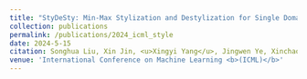 ```yaml
---
title: "StyDeSty: Min-Max Stylization and Destylization for Single Domain Generalization"
collection: publications
permalink: /publications/2024_icml_style
date: 2024-5-15
citation: Songhua Liu, Xin Jin, <u>Xingyi Yang</u>, Jingwen Ye, Xinchao Wang
venue: 'International Conference on Machine Learning <b>(ICML)</b>'
---
```


